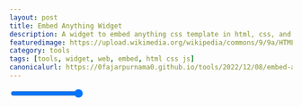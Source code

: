 ```yaml
---
layout: post
title: Embed Anything Widget
description: A widget to embed anything css template in html, css, and js.
featuredimage: https://upload.wikimedia.org/wikipedia/commons/9/9a/HTML5_audio_icon.svg
category: tools
tags: [tools, widget, web, embed, html css js]
canonicalurl: https://0fajarpurnama0.github.io/tools/2022/12/08/embed-anything-widget
---
```


<div class="video-container" id="embedanything"></div>
<input type="range" id="embedanythingopacity" name="Embed Anything Container Opacity" min="0" max="1" step=".01" value="1"><span id="embedanythingopacityvalue"></span>

<script>
const embed_anything_container = document.getElementById("embedanything");
let anything_embedded = `<iframe width="560" height="315" src="https://www.youtube.com/embed/DsOe0yICs90" title="YouTube video player" frameborder="0" allow="accelerometer; autoplay; clipboard-write; encrypted-media; gyroscope; picture-in-picture; web-share" allowfullscreen></iframe>`;

embed_anything_container.innerHTML = anything_embedded;

const embed_anything_opacity_slider = document.getElementById("embedanythingopacity");
const embed_anything_opacity_slider_value_indicator = document.getElementById("embedanythingopacityvalue");
embed_anything_opacity_slider.addEventListener("change", function() {
  embed_anything_opacity_slider_value_indicator.innerHTML = embed_anything_opacity_slider.value;
  embed_anything_container.style.opacity = embed_anything_opacity_slider.value;
});
</script>